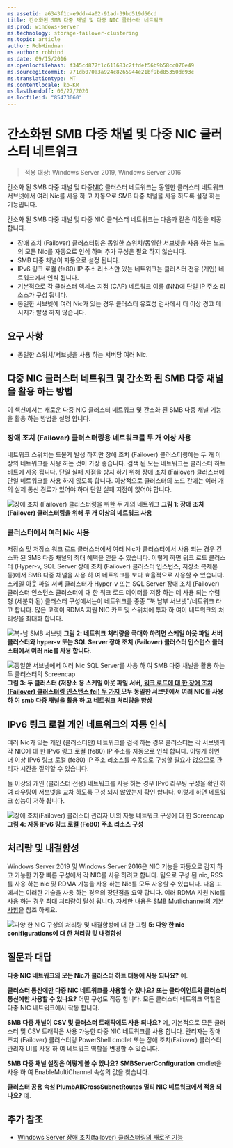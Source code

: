 ```yaml
---
ms.assetid: a6343f1c-e9dd-4a02-91ad-39bd519d66cd
title: 간소화된 SMB 다중 채널 및 다중 NIC 클러스터 네트워크
ms.prod: windows-server
ms.technology: storage-failover-clustering
ms.topic: article
author: RobHindman
ms.author: robhind
ms.date: 09/15/2016
ms.openlocfilehash: f345cd877f1c611683c2ffdef56b9b58cc070e49
ms.sourcegitcommit: 771db070a3a924c8265944e21bf9bd85350dd93c
ms.translationtype: MT
ms.contentlocale: ko-KR
ms.lasthandoff: 06/27/2020
ms.locfileid: "85473060"
---
```

# <a name="simplified-smb-multichannel-and-multi-nic-cluster-networks"></a>간소화된 SMB 다중 채널 및 다중 NIC 클러스터 네트워크

> 적용 대상: Windows Server 2019, Windows Server 2016

간소화 된 SMB 다중 채널 및 다중<abbr title="네트워크 인터페이스 카드">NIC</abbr> 클러스터 네트워크는 동일한 클러스터 네트워크 서브넷에서 여러 Nic를 사용 하 고 자동으로 SMB 다중 채널을 사용 하도록 설정 하는 기능입니다.

간소화 된 SMB 다중 채널 및 다중 NIC 클러스터 네트워크는 다음과 같은 이점을 제공 합니다.
- 장애 조치 (Failover) 클러스터링은 동일한 스위치/동일한 서브넷을 사용 하는 노드의 모든 Nic를 자동으로 인식 하며 추가 구성은 필요 하지 않습니다.
- SMB 다중 채널이 자동으로 설정 됩니다.
- IPv6 링크 로컬 (fe80) IP 주소 리소스만 있는 네트워크는 클러스터 전용 (개인) 네트워크에서 인식 됩니다.
- 기본적으로 각 클러스터 액세스 지점 (CAP) 네트워크 이름 (NN)에 단일 IP 주소 리소스가 구성 됩니다.
- 동일한 서브넷에 여러 Nic가 있는 경우 클러스터 유효성 검사에서 더 이상 경고 메시지가 발생 하지 않습니다.

## <a name="requirements"></a>요구 사항
-   동일한 스위치/서브넷을 사용 하는 서버당 여러 Nic.

## <a name="how-to-take-advantage-of-multi-nic-clusters-networks-and-simplified-smb-multichannel"></a>다중 NIC 클러스터 네트워크 및 간소화 된 SMB 다중 채널을 활용 하는 방법
이 섹션에서는 새로운 다중 NIC 클러스터 네트워크 및 간소화 된 SMB 다중 채널 기능을 활용 하는 방법을 설명 합니다.

### <a name="use-at-least-two-networks-for-failover-clustering"></a>장애 조치 (Failover) 클러스터링용 네트워크를 두 개 이상 사용
네트워크 스위치는 드물게 발생 하지만 장애 조치 (Failover) 클러스터링에는 두 개 이상의 네트워크를 사용 하는 것이 가장 좋습니다. 검색 된 모든 네트워크는 클러스터 하트 비트에 사용 됩니다. 단일 실패 지점을 방지 하기 위해 장애 조치 (Failover) 클러스터에 단일 네트워크를 사용 하지 않도록 합니다. 이상적으로 클러스터의 노드 간에는 여러 개의 실제 통신 경로가 있어야 하며 단일 실패 지점이 없어야 합니다.

![장애 조치 (Failover) 클러스터링을 위한 두 개의 네트워크 ](media/Simplified-SMB-Multichannel-and-Multi-NIC-Cluster-Networks/Clustering_MulitNIC_Fig1.png)
 **그림 1: 장애 조치 (Failover) 클러스터링을 위해 두 개 이상의 네트워크 사용**

### <a name="use-multiple-nics-across-clusters"></a>클러스터에서 여러 Nic 사용

저장소 및 저장소 워크 로드 클러스터에서 여러 Nic가 클러스터에서 사용 되는 경우 간소화 된 SMB 다중 채널의 최대 혜택을 얻을 수 있습니다. 이렇게 하면 워크 로드 클러스터 (Hyper-v, SQL Server 장애 조치 (Failover) 클러스터 인스턴스, 저장소 복제본 등)에서 SMB 다중 채널을 사용 하 여 네트워크를 보다 효율적으로 사용할 수 있습니다. 스케일 아웃 파일 서버 클러스터가 Hyper-v 또는 SQL Server 장애 조치 (Failover) 클러스터 인스턴스 클러스터에 대 한 워크 로드 데이터를 저장 하는 데 사용 되는 수렴 형 (세분화 된) 클러스터 구성에서는이 네트워크를 종종 "북 남부 서브넷"/네트워크 라고 합니다. 많은 고객이 RDMA 지원 NIC 카드 및 스위치에 투자 하 여이 네트워크의 처리량을 최대화 합니다.

![북-남 SMB 서브넷 ](media/Simplified-SMB-Multichannel-and-Multi-NIC-Cluster-Networks/Clustering_MulitNIC_Fig2.png)
 **그림 2: 네트워크 처리량을 극대화 하려면 스케일 아웃 파일 서버 클러스터와 hyper-v 또는 SQL Server 장애 조치 (Failover) 클러스터 인스턴스 클러스터에서 여러 nic를 사용 합니다.**

![동일한 서브넷에서 여러 Nic SQL Server를 사용 하 여 SMB 다중 채널을 활용 하는 두 클러스터의 Screencap ](media/Simplified-SMB-Multichannel-and-Multi-NIC-Cluster-Networks/Clustering_MulitNIC_Fig3.png)
 **그림 3: 두 클러스터 (저장소 용 스케일 아웃 파일 서버, <abbr title=" "> 워크 로드에 대 한 장애 조치 (Failover) 클러스터링 인스턴스 fci) 두 가지 </abbr> 모두 동일한 서브넷에서 여러 NIC를 사용 하 여 smb 다중 채널을 활용 하 고 네트워크 처리량을 향상**

## <a name="automatic-recognition-of-ipv6-link-local-private-networks"></a>IPv6 링크 로컬 개인 네트워크의 자동 인식
여러 Nic가 있는 개인 (클러스터만) 네트워크를 검색 하는 경우 클러스터는 각 서브넷의 각 NIC에 대 한 IPv6 링크 로컬 (fe80) IP 주소를 자동으로 인식 합니다. 이렇게 하면 더 이상 IPv6 링크 로컬 (fe80) IP 주소 리소스를 수동으로 구성할 필요가 없으므로 관리자 시간을 절약할 수 있습니다.

둘 이상의 개인 (클러스터 전용) 네트워크를 사용 하는 경우 IPv6 라우팅 구성을 확인 하 여 라우팅이 서브넷을 교차 하도록 구성 되지 않았는지 확인 합니다. 이렇게 하면 네트워크 성능이 저하 됩니다.

![장애 조치(Failover) 클러스터 관리자 UI의 자동 네트워크 구성에 대 한 Screencap ](media/Simplified-SMB-Multichannel-and-Multi-NIC-Cluster-Networks/Clustering_MulitNIC_Fig4.png)
 **그림 4: 자동 IPv6 링크 로컬 (Fe80) 주소 리소스 구성**

## <a name="throughput-and-fault-tolerance"></a>처리량 및 내결함성
Windows Server 2019 및 Windows Server 2016은 NIC 기능을 자동으로 감지 하 고 가능한 가장 빠른 구성에서 각 NIC를 사용 하려고 합니다. 팀으로 구성 된 nic, RSS를 사용 하는 nic 및 RDMA 기능을 사용 하는 Nic를 모두 사용할 수 있습니다. 다음 표에서는 이러한 기술을 사용 하는 경우의 장단점을 요약 합니다. 여러 RDMA 지원 Nic를 사용 하는 경우 최대 처리량이 달성 됩니다. 자세한 내용은 [SMB Mutlichannel의 기본 사항](https://blogs.technet.microsoft.com/josebda/2012/06/28/the-basics-of-smb-multichannel-a-feature-of-windows-server-2012-and-smb-3-0/)을 참조 하세요.

![다양 한 NIC 구성의 처리량 및 내결함성에 대 한 그림 ](media/Simplified-SMB-Multichannel-and-Multi-NIC-Cluster-Networks/Clustering_MulitNIC_Fig5.png)
 **5: 다양 한 nic conifigurations에 대 한 처리량 및 내결함성**

## <a name="frequently-asked-questions"></a>질문과 대답
**다중 NIC 네트워크의 모든 Nic가 클러스터 하트 태동에 사용 되나요?**
예.

**클러스터 통신에만 다중 NIC 네트워크를 사용할 수 있나요? 또는 클라이언트와 클러스터 통신에만 사용할 수 있나요?**
어떤 구성도 작동 합니다. 모든 클러스터 네트워크 역할은 다중 NIC 네트워크에서 작동 합니다.

**SMB 다중 채널이 CSV 및 클러스터 트래픽에도 사용 되나요?**
예, 기본적으로 모든 클러스터 및 CSV 트래픽은 사용 가능한 다중 NIC 네트워크를 사용 합니다. 관리자는 장애 조치 (Failover) 클러스터링 PowerShell cmdlet 또는 장애 조치(Failover) 클러스터 관리자 UI를 사용 하 여 네트워크 역할을 변경할 수 있습니다.

**SMB 다중 채널 설정은 어떻게 볼 수 있나요?**
**SMBServerConfiguration** cmdlet을 사용 하 여 EnableMultiChannel 속성의 값을 찾습니다.

**클러스터 공용 속성 PlumbAllCrossSubnetRoutes 멀티 NIC 네트워크에서 적용 되나요?**
예.

## <a name="additional-references"></a>추가 참조
- [Windows Server 장애 조치(failover) 클러스터링의 새로운 기능](whats-new-in-failover-clustering.md)
